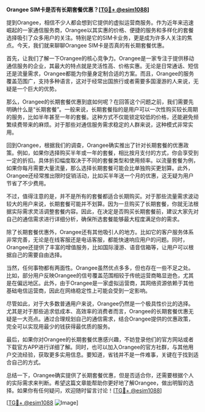 **Orangee SIM卡是否有长期套餐优惠？[[TG💪+ @esim1088](https://t.me/s/esim1088)]**

提到Orangee，相信不少人都会想到它提供的虚拟运营商服务。作为近年来迅速崛起的一家通信服务商，Orangee以其实惠的价格、便捷的服务和多样化的套餐选择吸引了众多用户的关注。特别是它的SIM卡业务，更是成为许多人关注的焦点。今天，我们就来聊聊Orangee SIM卡是否真的有长期套餐优惠。

首先，让我们了解一下Orangee的核心竞争力。Orangee是一家专注于提供移动通信服务的企业，其最大的特点就是灵活性高、价格实惠。无论是日常通话、短信还是流量需求，Orangee都能为你量身定制合适的方案。而且，Orangee的服务覆盖范围广，支持多种语言，这对于经常出国旅行或者需要多国漫游的人来说，无疑是一个巨大的优势。

那么，Orangee的长期套餐优惠到底如何呢？在回答这个问题之前，我们需要先明确什么是“长期套餐”。一般来说，长期套餐指的是用户可以一次性购买较长周期的服务，比如半年甚至一年的套餐。这种方式不仅能锁定较低的价格，还能避免频繁续费带来的麻烦。对于那些对通信服务需求稳定的人群来说，这种模式非常实用。

回到Orangee，根据我们的调查，Orangee确实推出了针对长期套餐的优惠政策。例如，如果你选择购买半年或一年的套餐，相比按月支付的方式，你会享受到一定的折扣。具体折扣幅度取决于不同的套餐类型和使用频率。以流量套餐为例，如果你每月需要大量流量，那么选择长期套餐可能会比单独购买更划算。此外，Orangee还经常推出限时促销活动，比如买半年送一个月的优惠，这无疑为用户节省了不少费用。

不过，值得注意的是，并不是所有的套餐都适合长期购买。对于那些流量需求波动较大的用户来说，长期套餐可能并不划算。因为一旦购买了长期套餐，你就无法根据实际需求灵活调整套餐内容。因此，在决定是否购买长期套餐前，建议大家先对自己的通信需求进行详细分析，确保所选套餐能够最大程度满足你的需求。

除了长期套餐优惠外，Orangee还有其他吸引人的地方。比如它的客户服务体系非常完善，无论是在线客服还是电话客服，都能快速响应用户的问题。同时，Orangee还提供了丰富的增值服务，比如国际漫游、语音信箱等，让用户可以根据自己的需要自由选择。

当然，任何事物都有两面性。Orangee虽然优点多多，但也存在一些不足之处。比如，部分用户反映Orangee的信号覆盖范围相较于传统运营商略显逊色，尤其是在偏远地区。此外，由于Orangee是一家虚拟运营商，其网络资源依赖于其他基础电信运营商，因此在网络稳定性上可能会受到一定影响。

尽管如此，对于大多数普通用户来说，Orangee仍然是一个极具性价比的选择。尤其是对于那些追求低成本、高效率的消费者而言，Orangee的长期套餐优惠无疑是一大亮点。通过合理规划自己的通信需求，结合Orangee提供的优惠政策，完全可以实现用最少的钱获得最优质的服务。

最后，如果你对Orangee的长期套餐优惠感兴趣，不妨登录他们的官方网站或者下载官方APP进行详细了解。同时，也可以加入Orangee的官方社群，与其他用户交流经验，获取更多实用信息。要知道，省钱并不是一件难事，关键在于找到适合自己的方式。

总结一下，Orangee确实提供了长期套餐优惠，但是否适合你，还需要根据个人的实际需求来判断。希望这篇文章能帮助你更好地了解Orangee，做出明智的选择。如果你有任何疑问，欢迎随时留言讨论！[[TG💪+ @esim1088](https://t.me/s/esim1088)]

[[TG💪+ @esim1088](https://t.me/s/esim1088) ![Image](https://i.postimg.cc/4NQfJmqS/Snipaste-2025-05-13-00-14-12.png)]